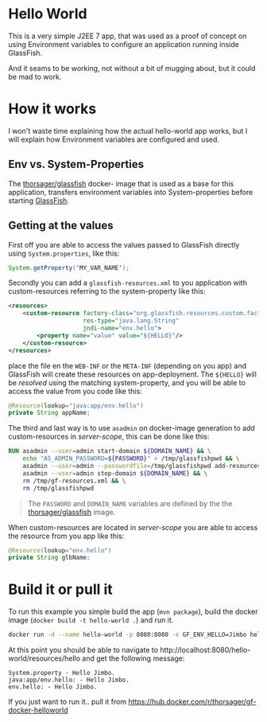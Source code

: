 Hello World
===========
This is a very simple J2EE 7 app, that was used as a proof of concept on using 
Environment variables to configure an application running inside GlassFish.

And it seams to be working, not without a bit of mugging about, but it could be
mad to work.

How it works
============
I won't waste time explaining how the actual hello-world app works, but I will 
explain how Environment variables are configured and used.

Env vs. System-Properties
-------------------------
The [thorsager/glassfish](https://hub.docker.com/r/thorsager/glassfish/) docker-
image that is used as a base for this application, transfers environment 
variables into System-properties before starting 
[GlassFish](https://github.com/thorsager/dockling/tree/master/glassfish).


Getting at the values
---------------------
First off you are able to access the values passed to GlassFish directly using 
`System.properties`, like this:  
```java
System.getProperty('MY_VAR_NAME');
```

Secondly you can add a `glassfish-resources.xml` to you application with 
custom-resources referring to the system-property like this:
```xml
<resources>
    <custom-resource factory-class="org.glassfish.resources.custom.factory.PrimitivesAndStringFactory"
                     res-type="java.lang.String"
                     jndi-name="env.hello">
        <property name="value" value="${HELLO}"/>
    </custom-resource>
</resources>
```
place the file en the `WEB-INF` or the `META-INF` (depending on you app) 
and GlassFish will create these resources on app-deployment. 
The `${HELLO}` will be _resolved_ using the matching system-property, and you 
will be able to access the value from you code like this:
```java
@Resource(lookup="java:app/env.hello")
private String appName;
```

The third and last way is to use `asadmin` on docker-image generation to add 
custom-resources in _server-scope_, this can be done like this:
```dockerfile
RUN asadmin --user=admin start-domain ${DOMAIN_NAME} && \
    echo "AS_ADMIN_PASSWORD=${PASSWORD}" > /tmp/glassfishpwd && \
    asadmin --user=admin --passwordfile=/tmp/glassfishpwd add-resources /tmp/gf-resources.xml && \
    asadmin --user=admin stop-domain ${DOMAIN_NAME} && \
    rm /tmp/gf-resources.xml && \
    rm /tmp/glassfishpwd
```
> The `PASSWORD` and `DOMAIN_NAME` variables are defined by the the [thorsager/glassfish](https://hub.docker.com/r/thorsager/glassfish/) image.

When custom-resources are located in _server-scope_ you are able to access the 
resource from you app like this:
```java
@Resource(lookup="env.hello")
private String glbName;
```

Build it or pull it
===================
To run this example you simple build the app (`mvn package`), build the 
docker image (`docker build -t hello-world .`) and run it.

```bash
docker run -d --name hello-world -p 8080:8080 -e GF_ENV_HELLO=Jimbo hello-world
```

At this point you should be able to navigate to http://localhost:8080/hello-world/resources/hello 
and get the following message:
```text
System.property - Hello Jimbo.
java:app/env.hello: - Hello Jimbo.
env.hello: - Hello Jimbo.
```

If you just want to run it.. pull it from https://hub.docker.com/r/thorsager/gf-docker-helloworld
